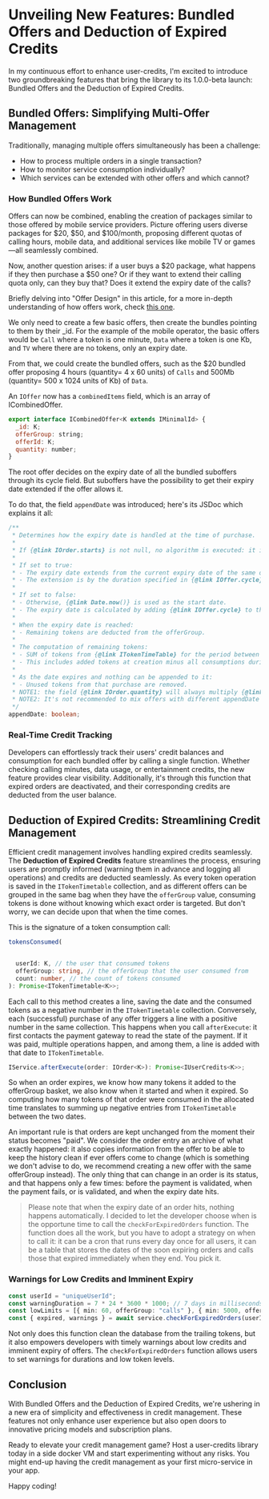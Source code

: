 # Unveiling New Features: Bundled Offers and Deduction of Expired Credits

In my continuous effort to enhance user-credits, I'm excited to introduce two groundbreaking features that bring the library to its 1.0.0-beta launch: Bundled Offers and the Deduction of Expired Credits.

## Bundled Offers: Simplifying Multi-Offer Management

Traditionally, managing multiple offers simultaneously has been a challenge:
- How to process multiple orders in a single transaction?
- How to monitor service consumption individually?
- Which services can be extended with other offers and which cannot?

### How Bundled Offers Work

Offers can now be combined, enabling the creation of packages similar to those offered by mobile service providers. Picture offering users diverse packages for $20, $50, and $100/month, proposing different quotas of calling hours, mobile data, and additional services like mobile TV or games—all seamlessly combined.

Now, another question arises: if a user buys a $20 package, what happens if they then purchase a $50 one? Or if they want to extend their calling quota only, can they buy that? Does it extend the expiry date of the calls?

Briefly delving into "Offer Design" in this article, for a more in-depth understanding of how offers work, check [this one](https://github.com/ziedHamdi/user-credits/blob/master/docs/offers_explained.md).

We only need to create a few basic offers, then create the bundles pointing to them by their _id. For the example of the mobile operator, the basic offers would be `Call` where a token is one minute, `Data` where a token is one Kb, and `TV` where there are no tokens, only an expiry date.

From that, we could create the bundled offers, such as the $20 bundled offer proposing 4 hours (quantity= 4 x 60 units) of `Calls` and 500Mb (quantity= 500 x 1024 units of Kb) of `Data`.

An `IOffer` now has a `combinedItems` field, which is an array of ICombinedOffer.

```javascript
export interface ICombinedOffer<K extends IMinimalId> {
  _id: K;
  offerGroup: string;
  offerId: K;
  quantity: number;
}
```

The root offer decides on the expiry date of all the bundled suboffers through its cycle field. But suboffers have the possibility to get their expiry date extended if the offer allows it.

To do that, the field `appendDate` was introduced; here's its JSDoc which explains it all:

```typescript
/**
 * Determines how the expiry date is handled at the time of purchase.
 *
 * If {@link IOrder.starts} is not null, no algorithm is executed: it is used as-is, unless the date has passed, in which case, an error occurs.
 *
 * If set to true:
 * - The expiry date extends from the current expiry date of the same offerGroup in {@link IUserCredits.offers[offerGroup]}.
 * - The extension is by the duration specified in {@link IOffer.cycle}.
 *
 * If set to false:
 * - Otherwise, {@link Date.now()} is used as the start date.
 * - The expiry date is calculated by adding {@link IOffer.cycle} to the start date.
 *
 * When the expiry date is reached:
 * - Remaining tokens are deducted from the offerGroup.
 *
 * The computation of remaining tokens:
 * - SUM of tokens from {@link ITokenTimeTable} for the period between start and expires.
 * - This includes added tokens at creation minus all consumptions during that period.
 *
 * As the date expires and nothing can be appended to it:
 * - Unused tokens from that purchase are removed.
 * NOTE1: the field {@link IOrder.quantity} will always multiply {@link IOffer.cycle} to compute the final expiry date.
 * NOTE2: It's not recommended to mix offers with different appendDate values in the same "offerGroup" as it can mislead users.
 */
appendDate: boolean;
```

### Real-Time Credit Tracking

Developers can effortlessly track their users' credit balances and consumption for each bundled offer by calling a single function. Whether checking calling minutes, data usage, or entertainment credits, the new feature provides clear visibility. Additionally, it's through this function that expired orders are deactivated, and their corresponding credits are deducted from the user balance.

## Deduction of Expired Credits: Streamlining Credit Management

Efficient credit management involves handling expired credits seamlessly. The **Deduction of Expired Credits** feature streamlines the process, ensuring users are promptly informed (warning them in advance and logging all operations) and credits are deducted seamlessly. As every token operation is saved in the `ITokenTimetable` collection, and as different offers can be grouped in the same bag when they have the `offerGroup` value, consuming tokens is done without knowing which exact order is targeted. But don't worry, we can decide upon that when the time comes.

This is the signature of a token consumption call:

```typescript
tokensConsumed(


  userId: K, // the user that consumed tokens
  offerGroup: string, // the offerGroup that the user consumed from
  count: number, // the count of tokens consumed
): Promise<ITokenTimetable<K>>;
```

Each call to this method creates a line, saving the date and the consumed tokens as a negative number in the `ITokenTimetable` collection. Conversely, each (successful) purchase of any offer triggers a line with a positive number in the same collection. This happens when you call `afterExecute`: it first contacts the payment gateway to read the state of the payment. If it was paid, multiple operations happen, and among them, a line is added with that date to `ITokenTimetable`.

```typescript
IService.afterExecute(order: IOrder<K>): Promise<IUserCredits<K>>;
```

So when an order expires, we know how many tokens it added to the offerGroup basket, we also know when it started and when it expired. So computing how many tokens of that order were consumed in the allocated time translates to summing up negative entries from `ITokenTimetable` between the two dates.

An important rule is that orders are kept unchanged from the moment their status becomes "paid". We consider the order entry an archive of what exactly happened: it also copies information from the offer to be able to keep the history clean if ever offers come to change (which is something we don't advise to do, we recommend creating a new offer with the same offerGroup instead). The only thing that can change in an order is its status, and that happens only a few times: before the payment is validated, when the payment fails, or is validated, and when the expiry date hits.

> Please note that when the expiry date of an order hits, nothing happens automatically. I decided to let the developer choose when is the opportune time to call the `checkForExpiredOrders` function. The function does all the work, but you have to adopt a strategy on when to call it: it can be a cron that runs every day once for all users, it can be a table that stores the dates of the soon expiring orders and calls those that expired immediately when they end. You pick it.

### Warnings for Low Credits and Imminent Expiry

```typescript
const userId = "uniqueUserId";
const warningDuration = 7 * 24 * 3600 * 1000; // 7 days in milliseconds
const lowLimits = [{ min: 60, offerGroup: "calls" }, { min: 5000, offerGroup: "data" }];
const { expired, warnings } = await service.checkForExpiredOrders(userId, warningDuration, lowLimits);
```

Not only does this function clean the database from the trailing tokens, but it also empowers developers with timely warnings about low credits and imminent expiry of offers. The `checkForExpiredOrders` function allows users to set warnings for durations and low token levels.

## Conclusion

With Bundled Offers and the Deduction of Expired Credits, we're ushering in a new era of simplicity and effectiveness in credit management. These features not only enhance user experience but also open doors to innovative pricing models and subscription plans.

Ready to elevate your credit management game? Host a user-credits library today in a side docker VM and start experimenting without any risks. You might end-up having the credit management as your first micro-service in your app.

Happy coding!